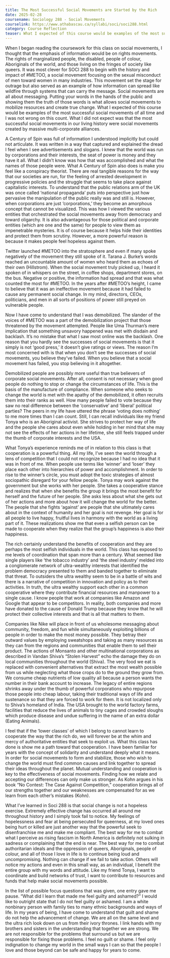 ```yaml
---
title: The Most Successful Social Movements are Started by the Rich
date: 2025-02-28
coursename: Sociology 288 - Social Movements
courselink: https://www.athabascau.ca/syllabi/soci/soci288.html
category: Course Reflection
teaser: What I expected of this course would be examples of the most successful social movements of all time and I was not wrong on this count. What I did not expect was that the most successful social movements in our living history were social movements created by massive multi-corporate alliances.
---
```

When I began reading the coursework for this class on social movements, I thought that the 
emphasis of information would be on rights movements. The rights of marginalized people, the 
disabled, people of colour, Aboriginals of the world, and those living on the fringes of society like 
queers. It was most clever for SOCI 288 to begin with the history and impact of #METOO, a social 
movement focusing on the sexual misconduct of men toward women in many industries. This 
movement set the stage for outrage but also served as an example of how information can spread like 
wildfire through systems that can carry the message. Social movements are all about messaging. 
Putting your words in the hands of the public and showing them the truth of those words is what allows
social movements to mobilize resources and create true change. What I expected of this course would 
be examples of the most successful social movements of all time and I was not wrong on this count. 
What I did not expect was that the most successful social movements in our living history were social 
movements created by massive multi-corporate alliances.

A Century of Spin was full of information I understood implicitly but could not articulate. It 
was written in a way that captured and explained the dread I feel when I see advertisements and 
slogans. I knew that the world was run by corporations and their interests, the seat of power is money 
and they have it all. What I didn’t know was how that was accomplished and what the names of those 
people were. What A Century of Spin also does is make you feel like a conspiracy theorist. There are 
real tangible reasons for the way that our societies are run, for the feeling of arrested development in 
progressive policies and the struggle that seems to take place against capitalistic interests. To 
understand that the public relations arm of the UK was once called ‘national propaganda’ puts into 
perspective just how pervasive the manipulation of the public really was and still is. However, when 
corporations are just ‘corporations,’ they become an amorphous concept that cannot be visualized. This 
was how I viewed the various entities that orchestrated the social movements away from democracy 
and toward oligarchy. It is also advantageous for those political and corporate entities (which are one 
and the same) for people to view them as impenetrable mysteries. It is of course because it helps hide 
their identities and protect them from scrutiny. However, a more powerful reason is because it makes 
people feel hopeless against them.

Twitter launched #METOO into the stratosphere and even if many spoke negatively of the 
movement they still spoke of it. Tarana J. Burke’s words reached an uncountable amount of women 
who heard them as echoes of their own (Hillstrom). When the social movement truly picked up, I heard
it spoken of in whispers on the street, in coffee shops, department stores, on the bus. Negative or 
positive, the information had spread and that was what counted the most for #METOO. In the years 
after #METOO’s height, I came to believe that it was an ineffective movement because it had failed to 
cause any permanent social change. In my mind, directors, CEOs, politicians, and men in all sorts of 
positions of power still preyed on vulnerable people.

Now I have come to understand that I was demobilized. The slander of the voices of #METOO 
was a part of the demobilization project that those threatened by the movement attempted. People like 
Uma Thurman’s mere implication that something unsavory happened was met with disdain and 
backlash. It’s no mistake that what I saw most online was the backlash. One reason that you hardly see 
the successes of social movements is that it simply is not ‘good press,’ it doesn’t give ratings or views. 
The reason I’m most concerned with is that when you don’t see the successes of social movements, you
believe they’ve failed. When you believe that a social movement has failed, you stop believing in it 
altogether.

Demobilized people are possibly more useful than true believers of corporate social 
movements. After all, consent is not necessary when good people do nothing to stop or change the 
circumstances of life. This is the basis of the manufacture of compliance. When someone who seeks to 
change the world is met with the apathy of the demobilized, it often recruits them into their ranks as 
well. How many people failed to vote because they saw no real difference between the ‘conservative’ 
and ‘liberal’ political parties? The peers in my life have uttered the phrase ‘voting does nothing’ to me 
more times than I can count. Still, I can recall individuals like my friend Tonya who is an Aboriginal 
activist. She strives to protect her way of life and the people she cares about even while holding in her 
mind that she may not see the effects of her actions in her lifetime, she still feels trapped under the 
thumb of corporate interests and the USA. 

What Tonya’s experience reminds me of in relation to this class is that cooperation is a powerful
thing. All my life, I’ve seen the world through a lens of competition that I could not recognize because 
I had no idea that it was in front of me. When people use terms like ‘winner’ and ‘loser’ they place each
other into hierarchies of power and accomplishment. In order to rise to the winner’s circle, you must 
adopt the toxic strategies of almost sociopathic disregard for your fellow people. Tonya may work 
against the government but she works with her people. She takes a cooperative stance and realizes that 
when she benefits the group it brings the most benefit for herself and the future of her people. She asks 
less about what she gets out of her actions and more about how it will change the world for the better. 
The people that she fights ‘against’ are people that she ultimately cares about in the context of 
humanity and her goal is not revenge. Her goal is for all people to live happy, fruitful lives in harmony 
with the world as a living part of it. These realizations show me that even a selfish person can be made 
to cooperate when they realize that the group’s happiness is also their happiness. 

The rich certainly understand the benefits of cooperation and they are perhaps the most selfish 
individuals in the world. This class has exposed to me levels of coordination that span more than a 
century. What seemed like single players like ‘the tobacco industry’ and ‘the steel industry’ melded into
a conglomerate network of ultra-wealthy interests that identified the problem democracy presented to 
them and banded together to eliminate that threat. To outsiders the ultra wealthy seem to be in a battle 
of wits and there is a narrative of competition in innovation and policy as to their activities. In truth, the
ultra wealthy support each other in a common cooperative where they contribute financial resources 
and manpower to a single cause. I know people that work at companies like Amazon and Google that 
appear to be competitors. In reality, both companies and more have donated to the cause of Donald 
Trump because they know that he will protect their collective interests and that is all that matters to 
them.

Companies like Nike will place in front of us wholesome messaging about community, 
freedom, and fun while simultaneously exploiting billions of people in order to make the most money 
possible. They betray their outward values by employing sweatshops and taking as many resources as 
they can from the regions and communities that enable them to sell their product. The actions of 
Monsanto and other multinational corporations as described in Vandan Shiva’s “Stolen Harvest” echo 
the damage they do on local communities throughout the world (Shiva). The very food we eat is 
replaced with convenient alternatives that extract the most wealth possible from us while neglecting 
what those crops do to the ground they grow from. We consume cheap nutrients of low quality all 
because a person wants the number in their bank account to increase. The legacy of entire regions 
shrinks away under the thumb of powerful corporations who repurpose those people into cheap labour, 
taking their traditional ways of life and sustenance so that they are forced to work for them. It is not 
localized only to Shiva’s homeland of India. The USA brought to the world factory farms, facilities that
reduce the lives of animals to tiny cages and crowded sloughs which produce disease and undue 
suffering in the name of an extra dollar (Eating Animals). 

I feel that if the ‘lower classes’ of which I belong to cannot learn to cooperate the way that the 
rich do, we will forever be at the whim and mercy of authoritative entities that seek to exploit us. What 
this class has done is show me a path toward that cooperation. I have been familiar for years with the 
concept of solidarity and understand deeply what it means. In order for social movements to form and 
stabilize, those who wish to change the world must find common causes and link together to spread 
their ideas throughout the planet. Mutual understanding and cooperation is key to the effectiveness of 
social movements. Finding how we relate and accepting our differences can only make us stronger. As 
Kohn argues in his book “No Contest: The Case Against Competition,” cooperation brings all of our 
strengths together and our weaknesses are compensated for as we learn from each other’s mistakes 
(Kohn).

What I’ve learned in Soci 288 is that social change is not a hopeless exercise. Extremely 
effective change has occurred all around me throughout history and I simply took fail to notice. My 
feelings of hopelessness and fear at being persecuted for queerness, at my loved ones being hurt or 
killed are just another way that the powerful seek to disenfranchise me and make me compliant. The 
best way for me to combat what I perceive as rising fascism in North America is definitely not sulking 
in sadness or complaining that the end is near. The best way for me to combat authoritarian ideals and 
the oppression of queers, Aboriginals, people of colour, and all of those I love in life is to continue 
being loud and uncompromising. Nothing can change if we fail to take action. Others will notice my 
actions and even in this small way, as an individual, I benefit the entire group with my words and 
attitude. Like my friend Tonya, I want to coordinate and build networks of trust, I want to contribute to 
resources and funds that help make social movements possible. 

In the list of possible focus questions that was given, one entry gave me pause. “What did I 
learn that made me feel guilty and ashamed?” I would like to outright state that I do not feel guilty or 
ashamed. I am a white nonbinary person with family ties to many ethnic backgrounds and ways of life. 
In my years of being, I have come to understand that guilt and shame do not help the advancement of 
change. We are all on the same level and the ultra rich look down on us from their ivory thrones. I link 
hands with my brothers and sisters in the understanding that together we are strong. We are not 
responsible for the problems that surround us but we are responsible for fixing those problems. I feel no
guilt or shame. I feel only indignation to change my world in the small ways I can so that the people I 
love and those beyond can be safe and happy for years to come.
